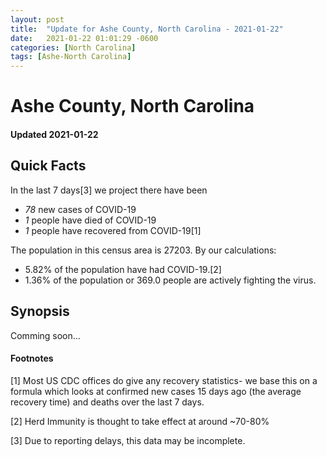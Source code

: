 ```yaml
---
layout: post
title:  "Update for Ashe County, North Carolina - 2021-01-22"
date:   2021-01-22 01:01:29 -0600
categories: [North Carolina]
tags: [Ashe-North Carolina]
---
```


# Ashe County, North Carolina
#### Updated 2021-01-22

## Quick Facts

In the last 7 days[3] we project there have been
- *78* new cases of COVID-19
- *1* people have died of COVID-19
- *1* people have recovered from COVID-19[1]

The population in this census area is 27203. By our calculations:
- 5.82% of the population have had COVID-19.[2]
- 1.36% of the population or 369.0 people are actively fighting the virus.

## Synopsis

Comming soon...


#### Footnotes

[1] Most US CDC offices do give any recovery statistics- we base this on a formula which looks at confirmed new cases
15 days ago (the average recovery time) and deaths over the last 7 days.

[2] Herd Immunity is thought to take effect at around ~70-80%

[3] Due to reporting delays, this data may be incomplete.
 
    
